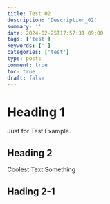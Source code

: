 ```yaml
---
title: Test 02
description: 'Description_02'
summary: ''
date: 2024-02-25T17:57:31+09:00
tags: ['test']
keywords: ['']
categories: ['test']
type: posts
comment: true
toc: true
draft: false
---
```


<!--more-->

# Heading 1

Just for Test Example.

## Heading 2

Coolest Text Something

## Hading 2-1